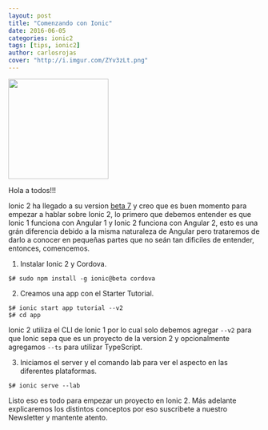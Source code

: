 ```yaml
---
layout: post
title: "Comenzando con Ionic"
date: 2016-06-05
categories: ionic2
tags: [tips, ionic2]
author: carlosrojas
cover: "http://i.imgur.com/ZYv3zLt.png"
---
```


<img width="200" height="200" src="http://i.imgur.com/ZYv3zLt.png">

 

Hola a todos!!!

Ionic 2 ha llegado a su version [beta 7](https://github.com/driftyco/ionic/blob/2.0/CHANGELOG.md#angular-update-to-200-rc1) y creo que es buen momento para empezar a hablar sobre Ionic 2, lo primero que debemos entender es que Ionic 1 funciona con Angular 1 y Ionic 2 funciona con Angular 2, esto es una grán diferencia debido a la misma
naturaleza de Angular pero trataremos de darlo a conocer en pequeñas partes que no seán tan dificiles de entender, entonces, comencemos.

1. Instalar Ionic 2 y Cordova.

```
$# sudo npm install -g ionic@beta cordova
```

2. Creamos una app con el Starter Tutorial.

```
$# ionic start app tutorial --v2
$# cd app
```

Ionic 2 utiliza el CLI de Ionic 1 por lo cual solo debemos agregar `--v2` para que Ionic sepa que es un proyecto de la version 2 y opcionalmente agregamos `--ts` para utilizar TypeScript.

3. Iniciamos el server y el comando lab para ver el aspecto en las diferentes plataformas.

```
$# ionic serve --lab
```

Listo eso es todo para empezar un proyecto en Ionic 2. Más adelante explicaremos los distintos conceptos por eso suscribete a nuestro Newsletter y mantente atento.